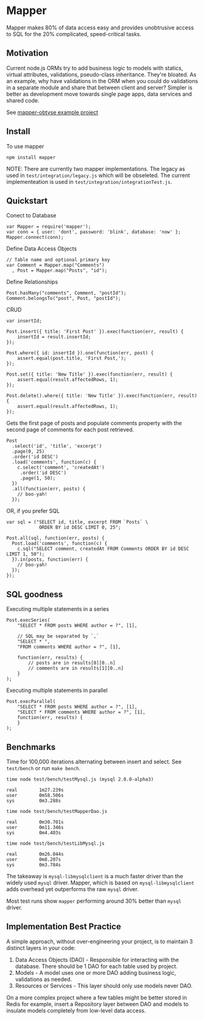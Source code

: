 # Mapper

Mapper makes 80% of data access easy and provides unobtrusive access
to SQL for the 20% complicated, speed-critical tasks.

## Motivation

Current node.js ORMs try to add business logic to models with statics,
virtual attributes, validations, pseudo-class inheritance. They're bloated.
As an example, why have validations in the ORM when you could do validations
in a separate module and share that between client and server? Simpler is better
as development move towards single page apps, data services and shared code.

See [mapper-obtvse example project](https://github.com/mgutz/mapper-obtvse.git)

## Install

To use mapper

    npm install mapper


NOTE: There are currently two mapper implementations. The legacy
as used in `test/integration/legacy.js` which will be obseleted.
The current implementeation is used in `test/integration/integrationTest.js`.


## Quickstart

Conect to Database

    var Mapper = require('mapper');
    var conn = { user: 'dont', password: 'blink', database: 'now' };
    Mapper.connect(conn);

Define Data Access Objects

    // Table name and optional primary key
    var Comment = Mapper.map("Comments")
      , Post = Mapper.map("Posts", "id");

Define Relationships

    Post.hasMany("comments", Comment, "postId");
    Comment.belongsTo("post", Post, "postId");

CRUD

    var insertId;

    Post.insert({ title: 'First Post' }).exec(function(err, result) {
        insertId = result.insertId;
    });

    Post.where({ id: insertId }).one(function(err, post) {
        assert.equal(post.title, 'First Post,');
    });

    Post.set({ title: 'New Title' }).exec(function(err, result) {
        assert.equal(result.affectedRows, 1);
    });

    Post.delete().where({ title: 'New Title' }).exec(function(err, result) {
        assert.equal(result.affectedRows, 1);
    });


Gets the first page of posts and populate comments property with
the second page of comments for each post retrieved.

    Post
      .select('id', 'title', 'excerpt')
      .page(0, 25)
      .order('id DESC')
      .load('comments', function(c) {
        c.select('comment', 'createdAt')
         .order('id DESC')
         .page(1, 50);
      })
      .all(function(err, posts) {
        // boo-yah!
      });

OR, if you prefer SQL

    var sql = ("SELECT id, title, excerpt FROM `Posts` \
                ORDER BY id DESC LIMIT 0, 25";

    Post.all(sql, function(err, posts) {
      Post.load('comments', function(c) {
        c.sql("SELECT comment, createdAt FROM Comments ORDER BY id DESC LIMIT 1, 50");
      }).in(posts, function(err) {
        // boo-yah!
      });
    });


## SQL goodness

Executing multiple statements in a series

    Post.execSeries(
        "SELECT * FROM posts WHERE author = ?", [1],

        // SQL may be separated by `,`
        "SELECT * ",
        "FROM comments WHERE author = ?", [1],

        function(err, results) {
            // posts are in results[0][0..n]
            // comments are in results[1][0..n]
        }
    );


Executing multiple statements in parallel

    Post.execParallel(
        "SELECT * FROM posts WHERE author = ?", [1],
        "SELECT * FROM comments WHERE author = ?", [1],
        function(err, results) {
        }
    );

## Benchmarks

Time for 100,000 iterations alternating between insert and select. See `test/bench`
or run `make bench`.

    time node test/bench/testMysql.js (mysql 2.0.0-alpha3)

    real        1m27.239s
    user        0m58.506s
    sys         0m3.288s

    time node test/bench/testMapperDao.js

    real        0m30.701s
    user        0m11.346s
    sys         0m4.403s

    time node test/bench/testLibMysql.js

    real        0m26.044s
    user        0m8.207s
    sys         0m3.784s

The takeaway is `mysql-libmysqlclient` is a much faster driver than the
widely used `mysql` driver. Mapper, which is based on `mysql-libmysqlclient` adds
overhead yet outperforms the raw `mysql` driver.

Most test runs show `mapper` performing around 30% better than `mysql` driver.


## Implementation Best Practice

A simple approach, without over-engineering your project, is to maintain
3 distinct layers in your code:

1. Data Access Objects (DAO) - Responsible for interacting with the database.
   There should be 1 DAO for each table used by project.
2. Models - A model uses one or more DAO adding business logic, validations as needed.
3. Resources or Services - This layer should only use models never DAO.

On a more complex project where a few tables might be better stored in Redis for
example, insert a Repository layer between DAO and models to insulate models
completely from low-level data access.
